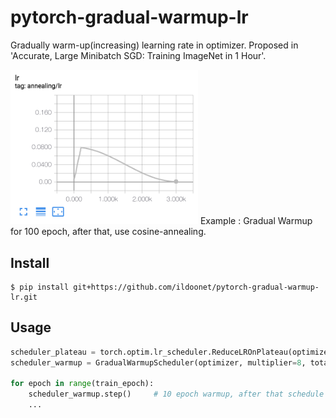 # pytorch-gradual-warmup-lr

Gradually warm-up(increasing) learning rate in optimizer. Proposed in 'Accurate, Large Minibatch SGD: Training ImageNet in 1 Hour'.

<img src="asset/tensorboard.png" alt="example tensorboard" width="300" height="whatever">
Example : Gradual Warmup for 100 epoch, after that, use cosine-annealing.

## Install

```
$ pip install git+https://github.com/ildoonet/pytorch-gradual-warmup-lr.git
```

## Usage

```python
scheduler_plateau = torch.optim.lr_scheduler.ReduceLROnPlateau(optimizer, patience=3, verbose=True)
scheduler_warmup = GradualWarmupScheduler(optimizer, multiplier=8, total_epoch=10, after_scheduler=scheduler_plateau)

for epoch in range(train_epoch):
    scheduler_warmup.step()     # 10 epoch warmup, after that schedule as scheduler_plateau
    ...
```
